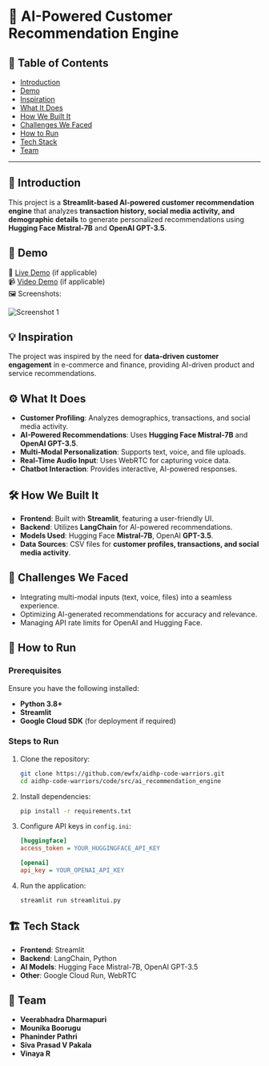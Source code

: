 # 🚀 AI-Powered Customer Recommendation Engine

## 📌 Table of Contents
- [Introduction](#introduction)
- [Demo](#demo)
- [Inspiration](#inspiration)
- [What It Does](#what-it-does)
- [How We Built It](#how-we-built-it)
- [Challenges We Faced](#challenges-we-faced)
- [How to Run](#how-to-run)
- [Tech Stack](#tech-stack)
- [Team](#team)

---

## 🎯 Introduction
This project is a **Streamlit-based AI-powered customer recommendation engine** that analyzes **transaction history, social media activity, and demographic details** to generate personalized recommendations using **Hugging Face Mistral-7B** and **OpenAI GPT-3.5**.

## 🎥 Demo
🔗 [Live Demo](#) (if applicable)  
📹 [Video Demo](#) (if applicable)  
🖼️ Screenshots:

![Screenshot 1](link-to-image)

## 💡 Inspiration
The project was inspired by the need for **data-driven customer engagement** in e-commerce and finance, providing AI-driven product and service recommendations.

## ⚙️ What It Does
- **Customer Profiling**: Analyzes demographics, transactions, and social media activity.
- **AI-Powered Recommendations**: Uses **Hugging Face Mistral-7B** and **OpenAI GPT-3.5**.
- **Multi-Modal Personalization**: Supports text, voice, and file uploads.
- **Real-Time Audio Input**: Uses WebRTC for capturing voice data.
- **Chatbot Interaction**: Provides interactive, AI-powered responses.

## 🛠️ How We Built It
- **Frontend**: Built with **Streamlit**, featuring a user-friendly UI.
- **Backend**: Utilizes **LangChain** for AI-powered recommendations.
- **Models Used**: Hugging Face **Mistral-7B**, OpenAI **GPT-3.5**.
- **Data Sources**: CSV files for **customer profiles, transactions, and social media activity**.

## 🚧 Challenges We Faced
- Integrating multi-modal inputs (text, voice, files) into a seamless experience.
- Optimizing AI-generated recommendations for accuracy and relevance.
- Managing API rate limits for OpenAI and Hugging Face.

## 🏃 How to Run
### Prerequisites
Ensure you have the following installed:
- **Python 3.8+**
- **Streamlit**
- **Google Cloud SDK** (for deployment if required)

### Steps to Run
1. Clone the repository:  
   ```sh
   git clone https://github.com/ewfx/aidhp-code-warriors.git
   cd aidhp-code-warriors/code/src/ai_recommendation_engine
   ```
2. Install dependencies:  
   ```sh
   pip install -r requirements.txt
   ```
3. Configure API keys in `config.ini`:
   ```ini
   [huggingface]
   access_token = YOUR_HUGGINGFACE_API_KEY

   [openai]
   api_key = YOUR_OPENAI_API_KEY
   ```
4. Run the application:  
   ```sh
   streamlit run streamlitui.py
   ```

## 🏗️ Tech Stack
- **Frontend**: Streamlit
- **Backend**: LangChain, Python
- **AI Models**: Hugging Face Mistral-7B, OpenAI GPT-3.5
- **Other**: Google Cloud Run, WebRTC

## 👥 Team
- **Veerabhadra Dharmapuri**
- **Mounika Boorugu**
- **Phaninder Pathri**
- **Siva Prasad V Pakala**
- **Vinaya R**